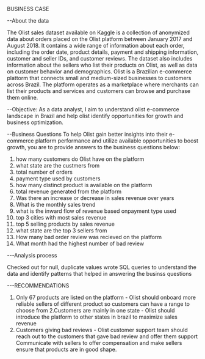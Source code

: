 BUSINESS CASE

--About the data

The Olist sales dataset available on Kaggle is a collection of anonymized data about orders placed on the Olist platform between January 2017 and August 2018. It contains a wide range of information about each order, including the order date, product details, payment and shipping information, customer and seller IDs, and customer reviews. The dataset also includes information about the sellers who list their products on Olist, as well as data on customer behavior and demographics. 
Olist is a Brazilian e-commerce plattorm that connects small and medium-sized businesses to customers across Brazil. The platform operates as a marketplace where merchants can list their products and services and customers can browse and purchase them online.

--Objective: As a data analyst, I aim to understand olist e-commerce landscape in Brazil and help olist identify opportunities for growth and business optimization. 

--Business Questions
To help Olist gain better insights into their e-commerce platform performance and utilize available opportunities to boost growth, you are to provide answers to the business questions below:
1. how many customers do Olist have on the platform
2. what state are the custmers from
3. total number of orders
4. payment type used by customers
5. how many distinct product is available on the platform
6. total revenue generated from the platform
7. Was there an increase or decrease in sales revenue over years
8. What is the monthly sales trend
9. what is the inward flow of revenue based onpayment type used
10. top 3 cities with most sales revenue
11. top 5 selling products by sales revenue
12. what state are the top 3 sellers from
13. How many bad order review was recieved on the platform
14. What month had the highest number of bad review

---Analysis process

Checked out for null, duplicate values
wrote SQL queries to understand the data and identify patterns that helped in answering the businss questions

---RECOMMENDATIONS
1. Only 67 products are listed on the platform - Olist should onboard more reliable sellers of different product so customers can have a range to choose from
2.Customers are mainly in one state  - Olist should introduce the platform to other states in brazil to maximize sales revenue
3. Customers giving bad reviews -
Olist customer support team should reach out to the customers that gave bad review and offer them support
Communicate with sellers to offer compensation and make sellers ensure that products are in good shape.

